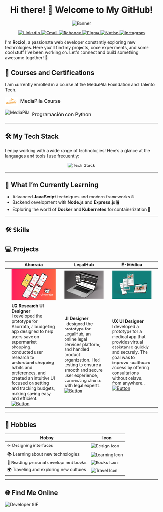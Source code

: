 <div align="center">

# Hi there! 👋 Welcome to My GitHub!

<img src="https://github.com/user-attachments/assets/8578ef4c-0e1d-4407-8c42-6803c7a71d15" alt="Banner" width="600" />


<!-- ICONOS DE REDES SOCIALES -->


<p align="center">
  <a href="https://www.linkedin.com/in/rocio-livingston" target="_blank">
    <img src="https://img.shields.io/badge/LinkedIn-0077B5?style=for-the-badge&logo=linkedin&logoColor=white" alt="LinkedIn" height="30">
  </a>
  <a href="mailto:rocioblivingston@gmail.com" target="_blank">
    <img src="https://img.shields.io/badge/Gmail-D14836?style=for-the-badge&logo=gmail&logoColor=white" alt="Gmail" height="30">
  </a>
   <a href="https://www.behance.net/rociolivingston" target="_blank">
    <img src="https://img.shields.io/badge/Behance-1769FF?style=for-the-badge&logo=behance&logoColor=white" alt="Behance" height="30">
  </a>
  <a href="https://www.figma.com/proto/w4Wd4WTWQTXiAjlxgUzvfF/App-supermercado?node-id=344-469&t=SCx2JlNspCf3GPi0-1" target="_blank">
    <img src="https://img.shields.io/badge/Figma-F24E1E?style=for-the-badge&logo=figma&logoColor=white" alt="Figma" height="30">
  </a>
  <a href="https://www.notion.so/Rocio-Livingston-Design-Journal-0a092eccf69b4063bd379802b784478c" target="_blank">
    <img src="https://img.shields.io/badge/Notion-000000?style=for-the-badge&logo=notion&logoColor=white" alt="Notion" height="30">
  </a>
  <a href="https://www.instagram.com/chica.community?igsh=dmt5MXJueWRoZ253&utm_source=qr" target="_blank">
    <img src="https://img.shields.io/badge/Instagram-E4405F?style=for-the-badge&logo=instagram&logoColor=white" alt="Instagram" height="30">
  </a>
  
</p>

</div>



I'm **Rocio!**, a passionate web developer constantly exploring new technologies. Here you'll find my projects, code experiments, and some cool stuff I’ve been working on. Let's connect and build something awesome together! 🚀

## 🌟 Courses and Certifications

I am currently enrolled in a course at the MediaPila Foundation and Talento Tech.

<div style="margin-bottom: 10px;">
  <a href="https://mediapila.org.ar/la-fundacion/" target="_blank" style="text-decoration: none; display: inline-flex; align-items: center;">
    <img src="logo-principal.png" alt="MediaPila" height="30" style="vertical-align: middle;">
    <span style="font-size: 16px; margin-left: 8px; color: black;">MediaPila Course</span>
  </a>
</div>

<div style="margin-bottom: 10px;">
  <a href="https://inscripcionesagencia.bue.edu.ar/talentotech/courses" target="_blank" style="text-decoration: none; display: inline-flex; align-items: center;">
    <img src="https://inscripcionesagencia.bue.edu.ar/talentotech/img/logos-nav.webp" alt="MediaPila" height="30" style="vertical-align: middle;">
    <span style="font-size: 16px; margin-left: 8px; color: black;">Programación con Python</span>
  </a>
</div>


---

## 🛠️ My Tech Stack

I enjoy working with a wide range of technologies! Here’s a glance at the languages and tools I use frequently:

<div align="center">
  <img src="https://skillicons.dev/icons?i=html,css,javascript,python,github,vscode,bootstrap&theme=light" alt="Tech Stack" />
</div>

---

## 🌱 What I’m Currently Learning

- Advanced **JavaScript** techniques and modern frameworks 🌐
- Backend development with **Node.js** and **Express.js** 🖥️
- Exploring the world of **Docker** and **Kubernetes** for containerization 🐳

---
## 🛠️ Skills





## 💻 Projects

|   | Ahorrata |   | LegalHub |   | É-Médica |   |
|---|-----------|---|-----------|---|-----------|---|
|   | <img src="Ahorrata.png" alt="Project 1" width="250"> |   | <img src="LegalHub.png" alt="Project 2" width="250"> |   | <img src="E medica Portada.png" alt="Project 3" width="250"> |   |
|   | **UX Research UI Designer** <br> I developed the prototype for Ahorrata, a budgeting app designed to help users save on supermarket shopping. I conducted user research to understand shopping habits and preferences, and created an intuitive UI focused on setting and tracking budgets, making saving easy and efficient. <br> [![Button](https://img.shields.io/badge/See_More-ff66cc?style=for-the-badge)](https://www.figma.com/proto/w4Wd4WTWQTXiAjlxgUzvfF/App-supermercado?node-id=428-1230&starting-point-node-id=428%3A1230) |   | **UI Designer** <br> I designed the prototype for LegalHub, an online legal services platform, and handled product organization. I led testing to ensure a smooth and secure user experience, connecting clients with legal experts. <br> [![Button](https://img.shields.io/badge/See_More-ff66cc?style=for-the-badge)](https://www.behance.net/gallery/183974027/Legal-Hub) |   | **UX UI Designer** <br> I developed a prototype for a medical app that provides virtual assistance quickly and securely. The goal was to improve healthcare access by offering consultations without delays, from anywhere.. <br> [![Button](https://img.shields.io/badge/See_More-ff66cc?style=for-the-badge)](https://www.behance.net/gallery/184023971/E-Medica) |   |


---

## 🎨 Hobbies

| Hobby                             | Icon                                                      |
|-----------------------------------|-----------------------------------------------------------|
| ✈️ Designing interfaces           | ![Design Icon](https://img.shields.io/badge/Design-0ACF83?style=for-the-badge&logo=figma&logoColor=white) |
| 📚 Learning about new technologies | ![Learning Icon](https://img.shields.io/badge/Learning-FF6F00?style=for-the-badge&logo=education&logoColor=white) |
| 📖 Reading personal development books | ![Books Icon](https://img.shields.io/badge/Books-9B59B6?style=for-the-badge&logo=book&logoColor=white)  |
| 🌍 Traveling and exploring new cultures | ![Travel Icon](https://img.shields.io/badge/Travel-3498DB?style=for-the-badge&logo=globe&logoColor=white)  |

---

## 🌐 Find Me Online 
![Developer GIF](https://media.giphy.com/media/3o7aD2saS6uK8U4h5W/giphy.gif)
